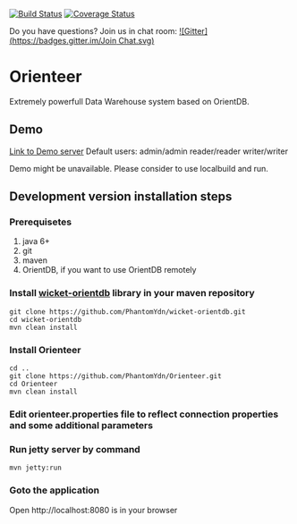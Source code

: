 [![Build Status](https://travis-ci.org/PhantomYdn/Orienteer.svg?branch=master)](https://travis-ci.org/PhantomYdn/Orienteer) [![Coverage Status](https://img.shields.io/coveralls/PhantomYdn/Orienteer.svg)](https://coveralls.io/r/PhantomYdn/Orienteer)

Do you have questions? Join us in chat room: [![Gitter](https://badges.gitter.im/Join Chat.svg)](https://gitter.im/PhantomYdn/Orienteer?utm_source=badge&utm_medium=badge&utm_campaign=pr-badge)

Orienteer
=========

Extremely powerfull Data Warehouse system based on OrientDB.

Demo
----
[Link to Demo server](http://ydn.ru:8081)
Default users:
admin/admin
reader/reader
writer/writer

Demo might be unavailable. Please consider to use localbuild and run.

Development version installation steps
--------------------------------------
### Prerequisetes
1. java 6+
2. git
3. maven
4. OrientDB, if you want to use OrientDB remotely

### Install [wicket-orientdb](https://github.com/PhantomYdn/wicket-orientdb) library in your maven repository
```
git clone https://github.com/PhantomYdn/wicket-orientdb.git
cd wicket-orientdb
mvn clean install
```
### Install Orienteer
```
cd ..
git clone https://github.com/PhantomYdn/Orienteer.git
cd Orienteer
mvn clean install
```
### Edit orienteer.properties file to reflect connection properties and some additional parameters
### Run jetty server by command
```
mvn jetty:run
```
### Goto the application
Open http://localhost:8080 is in your browser

